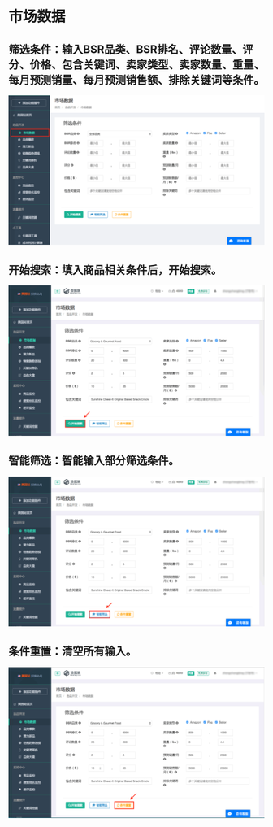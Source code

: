 # 市场数据

## 筛选条件：输入BSR品类、BSR排名、评论数量、评分、价格、包含关键词、卖家类型、卖家数量、重量、每月预测销量、每月预测销售额、排除关键词等条件。

![](images/19.png)

## 开始搜索：填入商品相关条件后，开始搜索。

![](images/20.png)

## 智能筛选：智能输入部分筛选条件。

![](images/21.png)

## 条件重置：清空所有输入。

![](images/22.png)